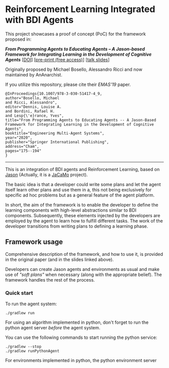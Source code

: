 # Reinforcement Learning Integrated with BDI Agents

This project showcases a proof of concept (PoC) for the framework proposed in:

***From Programming Agents to Educating Agents – A Jason-based Framework for Integrating Learning in the Development of Cognitive Agents***
[[DOI](https://doi.org/10.1007/978-3-030-51417-4_9)]
[[pre-print (free access)](https://cgi.csc.liv.ac.uk/~lad/emas2019/accepted/EMAS2019_paper_33.pdf)]
[[talk slides](https://www.slideshare.net/AnAnarchist/emas-2019-from-programming-agents-to-educating-agents)]

Originally proposed by Michael Bosello, Alessandro Ricci and now maintained by AnAnarchist.

If you utilize this repository, please cite their *EMAS'19* paper.

```
@InProceedings{10.1007/978-3-030-51417-4_9,
author="Bosello, Michael
and Ricci, Alessandro",
editor="Dennis, Louise A.
and Bordini, Rafael H.
and Lesp{\'e}rance, Yves",
title="From Programming Agents to Educating Agents -- A Jason-Based Framework for Integrating Learning in the Development of Cognitive Agents",
booktitle="Engineering Multi-Agent Systems",
year="2020",
publisher="Springer International Publishing",
address="Cham",
pages="175--194"
}
```

___

This is an integration of BDI agents and Reinforcement Learning, based on [Jason](http://jason.sourceforge.net/wp/) (Actually, it is a [JaCaMo](http://jacamo.sourceforge.net/) project).

The basic idea is that a developer could write some plans and let the agent itself learn other plans and use them in a, this not being exclusively for specific ad hoc problems but as a general feature of the agent platform.

In short, the aim of the framework is to enable the developer to define the learning components with high-level abstractions similar to BDI components. Subsequently, these elements injected by the developers are employed by the agent to learn how to fulfill different tasks.
The work of the developer transitions from writing plans to defining a learning phase.

## Framework usage
Comprehensive description of the framework, and how to use it, is provided in the original paper (and in the slides linked above).

Developers can create Jason agents and environments as usual and make use of *"soft plans"* when necessary (along with the appropriate belief). The framework handles the rest of the process.

### Quick start
To run the agent system:

	./gradlew run

For using an algorithm implemented in python, don't forget to run the python agent server _before_ the agent system.

You can use the following commands to start running the python service:

	./gradlew --stop
	./gradlew runPythonAgent

For environments implemented in python, the python environment server 